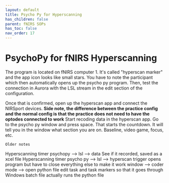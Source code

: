 ```yaml
---
layout: default
title: Psycho Py for Hyperscanning
has_children: false
parent: fNIRS SOPs
has_toc: false
nav_order: 17
---
```


# PsychoPy for fNIRS Hyperscanning

The program is located on fNIRS computer 1. It's called "hyperscan marker" and the app icon looks like small stars.
You have to note the participant which then automatically opens up the psycho py program.
Then, test the connection in Aurora with the LSL stream in the edit section of the configuration.

Once that is confirmed, open up the hyperscan app and connect the NIRSport devices. 
**Side note, the difference between the practice config and the normal config is that the practice does not need to have the optodes connected to work**
Start recoding data in the hyperscan app. Go to the psycho py window and press space. That starts the countdown. It will tell you in the window what section you are on. Baseline, video game, focus, etc. 

    Older notes
Hyperscanning timer psychopy --> lsl --> data
See if it recorded, saved as a xcel file
Hyperscanning timer psycho py --> lsl --> hyperscan trigger
opens program but have to close everything else to make it work
window --> coder mode --> open python file
edit task and task markers so that it goes through
Windows batch file actually runs the python file